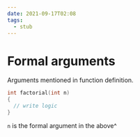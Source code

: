 ```yaml
---
date: 2021-09-17T02:08
tags: 
  - stub
---
```


# Formal arguments

Arguments mentioned in function definition.

```c
int factorial(int n)
{
  // write logic
}
```

`n` is the formal argument in the above^
